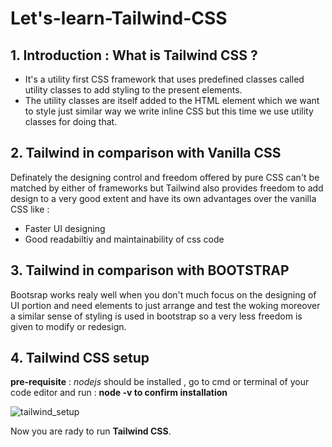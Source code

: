 # Let's-learn-Tailwind-CSS

## **1. Introduction : What is Tailwind CSS ?**

- It's a utility first CSS framework that uses predefined classes called utility classes to add styling to the present elements.
- The utility classes are itself added to the HTML element which we want to style just similar way we write inline CSS but this 
  time we use utility classes for doing that.
 
 ## **2. Tailwind in comparison with Vanilla CSS**
 Definately the designing control and freedom offered by pure CSS can't be matched by either of frameworks but Tailwind also 
 provides freedom to add design to a very good extent and have its own advantages over the vanilla CSS like : 
 
- Faster UI designing
- Good readabiltiy and maintainability of css code
    
 ## **3. Tailwind in comparison with BOOTSTRAP**
 Bootsrap works realy well when you don't much focus on the designing of UI portion and need elements to just arrange and test the
 woking moreover a similar sense of styling is used  in bootstrap so a very less freedom is given to modify or redesign.
 
 ## 4. Tailwind CSS setup
 
 **pre-requisite** :  *nodejs* should be installed , go to cmd or terminal of your code editor and run : **node -v to confirm installation**
 
 ![tailwind_setup](https://user-images.githubusercontent.com/92505744/213866058-584c1d47-ee9e-41e2-96fa-edd64132eae7.png)
 
 Now you are rady to run **Tailwind CSS**.

